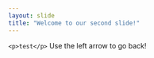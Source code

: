 ```yaml
---
layout: slide
title: "Welcome to our second slide!"
---
```

`<p>test</p>`
Use the left arrow to go back!
